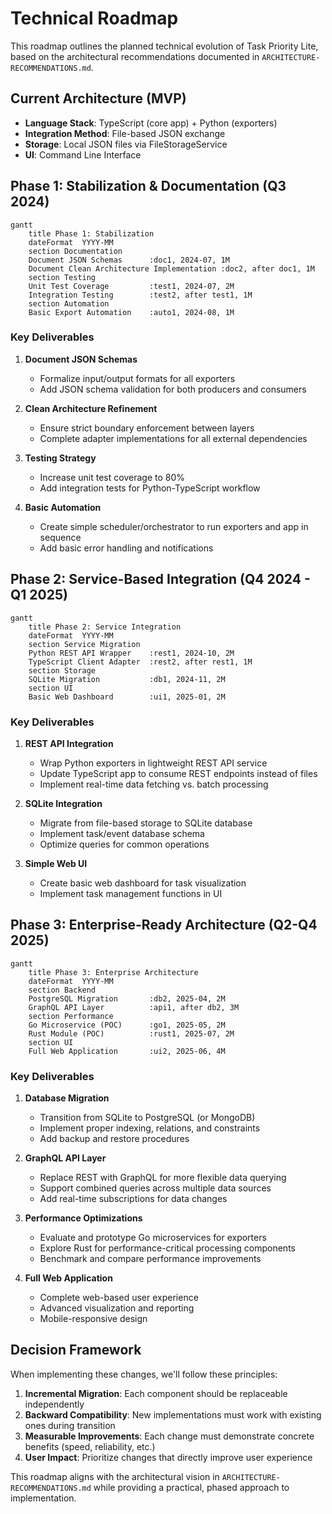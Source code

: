 # Technical Roadmap

This roadmap outlines the planned technical evolution of Task Priority Lite, based on the architectural recommendations documented in `ARCHITECTURE-RECOMMENDATIONS.md`.

## Current Architecture (MVP)

- **Language Stack**: TypeScript (core app) + Python (exporters)
- **Integration Method**: File-based JSON exchange
- **Storage**: Local JSON files via FileStorageService
- **UI**: Command Line Interface

## Phase 1: Stabilization & Documentation (Q3 2024)

```mermaid
gantt
    title Phase 1: Stabilization
    dateFormat  YYYY-MM
    section Documentation
    Document JSON Schemas      :doc1, 2024-07, 1M
    Document Clean Architecture Implementation :doc2, after doc1, 1M
    section Testing
    Unit Test Coverage         :test1, 2024-07, 2M
    Integration Testing        :test2, after test1, 1M
    section Automation
    Basic Export Automation    :auto1, 2024-08, 1M
```

### Key Deliverables

1. **Document JSON Schemas**
   - Formalize input/output formats for all exporters
   - Add JSON schema validation for both producers and consumers

2. **Clean Architecture Refinement**
   - Ensure strict boundary enforcement between layers
   - Complete adapter implementations for all external dependencies

3. **Testing Strategy**
   - Increase unit test coverage to 80%
   - Add integration tests for Python-TypeScript workflow

4. **Basic Automation**
   - Create simple scheduler/orchestrator to run exporters and app in sequence
   - Add basic error handling and notifications

## Phase 2: Service-Based Integration (Q4 2024 - Q1 2025)

```mermaid
gantt
    title Phase 2: Service Integration
    dateFormat  YYYY-MM
    section Service Migration
    Python REST API Wrapper    :rest1, 2024-10, 2M
    TypeScript Client Adapter  :rest2, after rest1, 1M
    section Storage
    SQLite Migration           :db1, 2024-11, 2M
    section UI
    Basic Web Dashboard        :ui1, 2025-01, 2M
```

### Key Deliverables

1. **REST API Integration**
   - Wrap Python exporters in lightweight REST API service
   - Update TypeScript app to consume REST endpoints instead of files
   - Implement real-time data fetching vs. batch processing

2. **SQLite Integration**
   - Migrate from file-based storage to SQLite database
   - Implement task/event database schema
   - Optimize queries for common operations

3. **Simple Web UI**
   - Create basic web dashboard for task visualization
   - Implement task management functions in UI

## Phase 3: Enterprise-Ready Architecture (Q2-Q4 2025)

```mermaid
gantt
    title Phase 3: Enterprise Architecture
    dateFormat  YYYY-MM
    section Backend
    PostgreSQL Migration       :db2, 2025-04, 2M
    GraphQL API Layer          :api1, after db2, 3M
    section Performance
    Go Microservice (POC)      :go1, 2025-05, 2M
    Rust Module (POC)          :rust1, 2025-07, 2M
    section UI
    Full Web Application       :ui2, 2025-06, 4M
```

### Key Deliverables

1. **Database Migration**
   - Transition from SQLite to PostgreSQL (or MongoDB)
   - Implement proper indexing, relations, and constraints
   - Add backup and restore procedures

2. **GraphQL API Layer**
   - Replace REST with GraphQL for more flexible data querying
   - Support combined queries across multiple data sources
   - Add real-time subscriptions for data changes

3. **Performance Optimizations**
   - Evaluate and prototype Go microservices for exporters
   - Explore Rust for performance-critical processing components
   - Benchmark and compare performance improvements

4. **Full Web Application**
   - Complete web-based user experience
   - Advanced visualization and reporting
   - Mobile-responsive design

## Decision Framework

When implementing these changes, we'll follow these principles:

1. **Incremental Migration**: Each component should be replaceable independently
2. **Backward Compatibility**: New implementations must work with existing ones during transition
3. **Measurable Improvements**: Each change must demonstrate concrete benefits (speed, reliability, etc.)
4. **User Impact**: Prioritize changes that directly improve user experience

This roadmap aligns with the architectural vision in `ARCHITECTURE-RECOMMENDATIONS.md` while providing a practical, phased approach to implementation. 